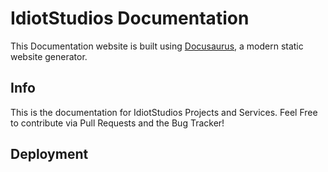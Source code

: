 # IdiotStudios Documentation

This Documentation website is built using [Docusaurus](https://docusaurus.io/), a modern static website generator.

## Info

This is the documentation for IdiotStudios Projects and Services.
Feel Free to contribute via Pull Requests and the Bug Tracker!

## Deployment
